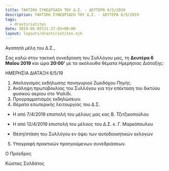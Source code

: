 ```yaml
---
title: ΤΑΚΤΙΚΗ ΣΥΝΕΔΡΙΑΣΗ ΤΟΥ Δ.Σ. - ΔΕΥΤΕΡΑ 6/5/2019
description: ΤΑΚΤΙΚΗ ΣΥΝΕΔΡΙΑΣΗ ΤΟΥ Δ.Σ. - ΔΕΥΤΕΡΑ 6/5/2019
tags:
  - drastiriotites
date: 2019-05-05T21:37:03+00:00
layout: layouts/drastiriotites.njk
---
```

Αγαπητά μέλη του Δ.Σ.,

 

Σας καλώ στην τακτική συνεδρίαση του Συλλόγου μας, τη **Δευτέρα 6 Μαΐου 2019** και ώρα **20:00'** με τα ακόλουθα θέματα Ημερήσιας Διάταξης:

 

ΗΜΕΡΗΣΙΑ ΔΙΑΤΑΞΗ 6/5/19

1. Απολογισμός εκδήλωσης πανηγυριού Ζωοδόχου Πηγής.
2. Ανάληψη πρωτοβουλίας του Συλλόγου για την επέκταση του δικτύου φυσικού αερίου στο Ψαλίδι.
3. Προγραμματισμός εκδηλώσεων.
4. Θέματα εσωτερικής λειτουργίας του Δ.Σ.
 
 - Η από 7/4/2019 επιστολή του μέλους μας κας Β. Τζιτζικοπούλου

 - Η από 12/4/2019 επιστολή του μέλους του Δ.Σ. κ. Γ. Μαρκόπουλου

 - Θέση/στάση του Συλλόγου εν όψει των αυτοδιοικητικών εκλογών

 5. Υπογραφή πρακτικών προηγούμενων συνεδριάσεων.

 

Ο Πρόεδρος

 

Κώστας Σολδάτος
<!-- excerpt -->

